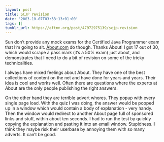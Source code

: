 ```yaml
---
layout: post
title: SCJP revision
date: '2003-10-07T03:33:13+01:00'
tags: []
tumblr_url: https://aftnn.org/post/47972975139/scjp-revision
---
```

<p>Sun don&rsquo;t provide any mock exams for the Certified Java Programmer exam that I&rsquo;m going to sit. <a href="http://java.about.com/cs/freejavaexams/index.htm">About.com</a> do though. Thanks About! I got 17 out of 30, which would scrape a pass mark (it&rsquo;s a 50% exam) just about, and demonstrates that I need to do a bit of revision on some of the tricky technicalities.</p>
<p>I always have mixed feelings about About. They have one of the best collections of content on the net and have done for years and years. Their idea is cool and works well. Often there are questions where the experts at About are the only people publishing the right answers.</p>
<p>On the other hand they are terrible advert whores. They popup with every single page load. With the quiz I was doing, the answer would be popped up in a window which would contain a body of explanation - very handy. Then the window would redirect to another About page full of sponsored links and stuff, within about ten seconds. I had to run the test by quickly copying the explanation and pasting it into an email window. Stupidness. I think they maybe risk their userbase by annoying them with so many adverts. It can&rsquo;t be good.</p>
